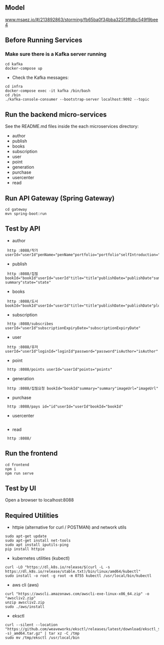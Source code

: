 # 

## Model
www.msaez.io/#/213892863/storming/fb65ba0f34bba325f3ffdbc549f9bee4

## Before Running Services
### Make sure there is a Kafka server running
```
cd kafka
docker-compose up
```
- Check the Kafka messages:
```
cd infra
docker-compose exec -it kafka /bin/bash
cd /bin
./kafka-console-consumer --bootstrap-server localhost:9092 --topic
```

## Run the backend micro-services
See the README.md files inside the each microservices directory:

- author
- publish
- books
- subscription
- user
- point
- generation
- purchase
- usercenter
- read


## Run API Gateway (Spring Gateway)
```
cd gateway
mvn spring-boot:run
```

## Test by API
- author
```
 http :8088/작가 userId="userId"penName="penName"portfolio="portfolio"selfIntroduction="selfIntroduction"
```
- publish
```
 http :8088/집필 bookId="bookId"userId="userId"title="title"publishDate="publishDate"summary="	summary"state="state"
```
- books
```
 http :8088/도서 bookId="bookId"userId="userId"title="title"publishDate="publishDate"plot="plot"summary="summary"coverImage="coverImage"
```
- subscription
```
 http :8088/subscribes userId="userId"subscriptionExpiryDate="subscriptionExpiryDate"
```
- user
```
 http :8088/유저 userId="userId"loginId="loginId"password="password"isAuthor="isAuthor"
```
- point
```
 http :8088/points userId="userId"points="points"
```
- generation
```
 http :8088/집필요청 bookId="bookId"summary="summary"imageUrl="imageUrl"
```
- purchase
```
 http :8088/pays id="id"userId="userId"bookId="bookId"
```
- usercenter
```
```
- read
```
 http :8088/ 
```


## Run the frontend
```
cd frontend
npm i
npm run serve
```

## Test by UI
Open a browser to localhost:8088

## Required Utilities

- httpie (alternative for curl / POSTMAN) and network utils
```
sudo apt-get update
sudo apt-get install net-tools
sudo apt install iputils-ping
pip install httpie
```

- kubernetes utilities (kubectl)
```
curl -LO "https://dl.k8s.io/release/$(curl -L -s https://dl.k8s.io/release/stable.txt)/bin/linux/amd64/kubectl"
sudo install -o root -g root -m 0755 kubectl /usr/local/bin/kubectl
```

- aws cli (aws)
```
curl "https://awscli.amazonaws.com/awscli-exe-linux-x86_64.zip" -o "awscliv2.zip"
unzip awscliv2.zip
sudo ./aws/install
```

- eksctl 
```
curl --silent --location "https://github.com/weaveworks/eksctl/releases/latest/download/eksctl_$(uname -s)_amd64.tar.gz" | tar xz -C /tmp
sudo mv /tmp/eksctl /usr/local/bin
```
